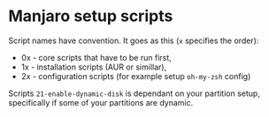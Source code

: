 # Manjaro setup scripts


Script names have convention. It goes as this (`x` specifies the order):
* 0x - core scripts that have to be run first,
* 1x - installation scripts (AUR or simillar),
* 2x - configuration scripts (for example setup `oh-my-zsh` config)

Scripts `21-enable-dynamic-disk` is dependant on your partition setup, specifically if some of your partitions are dynamic.
